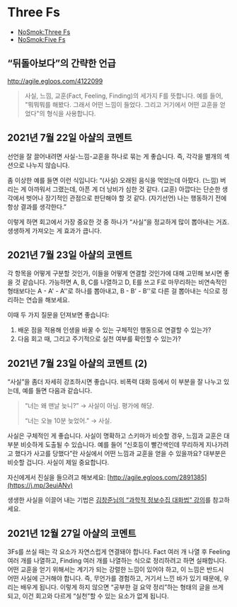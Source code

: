 # Three Fs

- [NoSmok:Three Fs](https://j.mp/2D1hrwL)
- [NoSmok:Five Fs](https://j.mp/32A4Wpi)

## “뒤돌아보다”의 간략한 언급

<http://agile.egloos.com/4122099>

> 사실, 느낌, 교훈(Fact, Feeling, Finding)의 세가지 F를 뜻합니다.
> 예를 들어, "뭐뭐뭐를 해봤다. 그래서 어떤 느낌이 들었다.
> 그리고 거기에서 어떤 교훈을 얻었다"의 형식을 사용합니다.

## 2021년 7월 22일 아샬의 코멘트

선언을 잘 끌어내려면 사실-느낌-교훈을 하나로 묶는 게 좋습니다.
즉, 각각을 별개의 섹션으로 나누지 않습니다.

좀 이상한 예를 들면 이런 식입니다:
“(사실) 오래된 음식을 먹었는데 아팠다.
(느낌) 버리는 게 아까워서 그랬는데, 아픈 게 더 낭비가 심한 것 같다.
(교훈) 아깝다는 단순한 생각에서 벗어나 장기적인 관점으로 판단해야 할 것 같다.
(자기선언) 나는 행동하기 전에 항상 결과를 생각한다.”

이렇게 하면 회고에서 가장 중요한 것 중 하나가
“사실”을 정교하게 많이 뽑아내는 거죠.
생생하게 가져오는 게 효과가 큽니다.

## 2021년 7월 23일 아샬의 코멘트

각 항목을 어떻게 구분할 것인가,
이들을 어떻게 연결할 것인가에 대해 고민해 보시면 좋을 것 같습니다.
가능하면 A, B, C를 나열하고 D, E를 쓰고 F로 마무리하는 비연속적인 형태보다는
A - A' - A''로 하나를 뽑아내고,
B - B' - B''로 다른 걸 뽑아내는 식으로 정리하는 연습을 해보세요.

이때 두 가지 질문을 던져보면 좋습니다:

1. 배운 점을 적용해 인생을 바꿀 수 있는 구체적인 행동으로 연결할 수 있는가?
1. 다음 회고 때, 그리고 주기적으로 실천 여부를 확인할 수 있는가?

## 2021년 7월 23일 아샬의 코멘트 (2)

“사실”을 좀더 자세히 강조하시면 좋습니다.
비폭력 대화 등에서 이 부분을 잘 나누고 있는데, 예를 들면 다음과 같습니다.

> “너는 왜 맨날 늦니?” → 사실이 아님. 평가에 해당.
>
> “너는 오늘 10분 늦었어.” → 사실.

사실은 구체적인 게 좋습니다.
사실이 명확하고 스키마가 비슷할 경우,
느낌과 교훈은 대부분 비슷하게 도출될 수 있습니다.
예를 들어 “신호등이 빨간색인데 무리하게 지나가려고 했다가
사고를 당했다”란 사실에서 어떤 느낌과 교훈을 얻을 수 있을까요?
대부분은 비슷할 겁니다.
사실이 제일 중요합니다.

자신에게서 진실을 들으려고 해보세요:
[http://agile.egloos.com/2891385](https://j.mp/3euiANv)

생생한 사실을 이끌어 내는 기법은
[김창준님의 “과학적 정보수집 대화법” 강의](https://bit.ly/34HBwqv)를
참고하세요.

## 2021년 12월 27일 아샬의 코멘트

3Fs를 쓰실 때는 각 요소가 자연스럽게 연결돼야 합니다.
Fact 여러 개 나열 후 Feeling 여러 개를 나열하고,
Finding 여러 개를 나열하는 식으로 정리하려고 하면 실패합니다.
어떤 교훈을 얻기 위해서는 계기가 되는 강렬한 느낌이 있어야 하고,
이 느낌은 반드시 어떤 사실에 근거해야 합니다.
즉, 무언가를 경험하고, 거기서 느낀 바가 있기 때문에, 우리는 배우게 됩니다.
이렇게 하지 않으면 “공부한 걸 요약 정리”하는 형태의 글을 쓰게 되고,
이건 회고와 다르게 “실천”할 수 있는 요소가 없게 됩니다.
